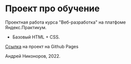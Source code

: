 # Проект про обучение

Проектная работа курса "Веб-разработка" на платфоме Яндекс.Практикум.

* Базовый HTML + CSS.

[Ссылка](https://nknrw.github.io/how-to-learn/index.html) на проект на Github Pages

Андрей Никоноров, 2022.
